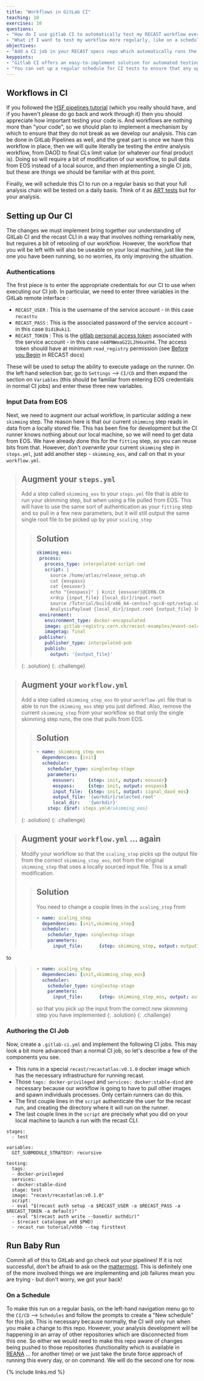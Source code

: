 ```yaml
---
title: "Workflows in GitLab CI"
teaching: 10
exercises: 10
questions:
- "How do I use gitlab CI to automatically test my RECAST workflow every time it's updated on gitlab?"
- "What if I want to test my workflow more regularly, like on a schedule?"
objectives:
- "Add a CI job in your RECAST specs repo which automatically runs the RECAST workflow every time new workflow updates are pushed."
keypoints:
- "Gitlab CI offers an easy-to-implement solution for automated testing of your RECAST workflow."
- "You can set up a regular schedule for CI tests to ensure that any updates to the actual analysis code are also being tested on a regular basis."
---
```



## Workflows in CI
If you followed the [HSF pipelines tutorial](https://hsf-training.github.io/hsf-training-cicd/) (which you really should have, and if you haven't please do go back and work through it) then you should appreciate how important testing your code is.  And workflows are nothing more than "your code", so we should plan to implement a mechanism by which to ensure that they do not break as we develop our analysis.  This can be done in GitLab Pipelines as well, and the great part is once we have this workflow in place, then we will quite literally be testing the *entire* analysis workflow, from DAOD to final CLs limit value (or whatever our final product is).  Doing so will require a bit of modification of our workflow, to pull data from EOS instead of a local source, and then implementing a single CI job, but these are things we should be familiar with at this point.

Finally, we will schedule this CI to run on a regular basis so that your full analysis chain will be tested on a daily basis.  Think of it as [ART tests](https://indico.cern.ch/event/773049/contributions/3473241/attachments/1937448/3211191/ATL-COM-SOFT-2019-084.pdf) but for your analysis.

## Setting up Our CI
The changes we must implement bring together our understanding of GitLab CI and the recast CLI in a way that involves nothing remarkably new, but requires a bit of retooling of our workflow.  However, the workflow that you will be left with will also be useable on your local machine, just like the one you have been running, so no worries, its only improving the situation.

### Authentications
The first piece is to enter the appropriate credentials for our CI to use when executing our CI job.  In particular, we need to enter three variables in the GitLab remote interface :
  - `RECAST_USER` : This is the username of the service account - in this case `recasttu`
  - `RECAST_PASS` : This is the associated password of the service account - in this case `DidiBuki1`.
  - `RECAST_TOKEN` : This is the [gitlab personal access token](https://docs.gitlab.com/ee/user/profile/personal_access_tokens.html) associated with the service account - in this case `n44PNWoaG22LJhHxaV94`. The access token should have at minimum `read_registry` permission (see [Before you Begin](https://recast-docs.web.cern.ch/recast-docs/workflowauthoring/intro/#before-you-begin) in RECAST docs)

These will be used to setup the ability to execute yadage on the runner. On the left hand selection bar, go to `Settings` --> `CI/CD` and then expand the section on `Variables` (this should be familiar from entering EOS credentials in normal CI jobs) and enter these three new variables.

### Input Data from EOS
Next, we need to augment our actual workflow, in particular adding a new `skimming` step.  The reason here is that our current `skimming` step reads in data from a locally stored file.  This has been fine for development but the CI runner knows nothing about our local machine, so we will need to get data from EOS.  We have already done this for the `fitting` step, so you can reuse bits from that.  However, don't *overwrite* your current `skimming` step in `steps.yml`, just add another step - `skimming_eos`, and call on that in your `workflow.yml`.

> ## Augment your `steps.yml`
> Add a step called `skimming_eos` to your `steps.yml` file that is able to run your skimming step, but when using a file pulled from EOS.  This will have to use the same sort of authentication as your `fitting` step and so pull in a few new parameters, but it will still output the same single root file to be picked up by your `scaling_step`
> > ## Solution
> > ~~~yaml
> > skimming_eos:
> >  process:
> >    process_type: interpolated-script-cmd
> >    script: |
> >      source /home/atlas/release_setup.sh
> >      cat {eospass}
> >      cat {eosuser}
> >      echo "{eospass}" | kinit {eosuser}@CERN.CH
> >      xrdcp {input_file} {local_dir}/input.root
> >      source /Tutorial/build/x86_64-centos7-gcc8-opt/setup.sh
> >      AnalysisPayload {local_dir}/input.root {output_file} 1000
> >  environment:
> >    environment_type: docker-encapsulated
> >    image: gitlab-registry.cern.ch/recast-examples/event-selection
> >    imagetag: final
> >  publisher:
> >    publisher_type: interpolated-pub
> >    publish:
> >      output: '{output_file}'
> > ~~~
> {: .solution}
{: .challenge}

> ## Augment your `workflow.yml`
> Add a step called `skimming_step_eos` to your `workflow.yml` file that is able to run the `skimming_eos` step you just defined.  Also, remove the current `skimming_step` from your workflow so that only the single skimming step runs, the one that pulls from EOS.
> > ## Solution
> > ~~~yaml
> > - name: skimming_step_eos
> >   dependencies: [init]
> >   scheduler:
> >     scheduler_type: singlestep-stage
> >     parameters:
> >       eosuser:     {step: init, output: eosuser}
> >       eospass:     {step: init, output: eospass}
> >       input_file:  {step: init, output: signal_daod_eos}
> >       output_file: '{workdir}/selected.root'
> >       local_dir:   '{workdir}'
> >     step: {$ref: steps.yml#/skimming_eos}
> > ~~~
> {: .solution}
{: .challenge}

> ## Augment your `workflow.yml` ... again
> Modify your workflow so that the `scaling_step` picks up the output file from the correct `skimming_step_eos`, not from the original `skimming_step` that uses a locally sourced input file.  This is a small modification.
> > ## Solution
> > You need to change a couple lines in the `scaling_step` from
> > ~~~yaml
> > - name: scaling_step
> >   dependencies: [init,skimming_step]
> >   scheduler:
> >     scheduler_type: singlestep-stage
> >     parameters:
> >       input_file:      {step: skimming_step, output: output}
> > ~~~
to
> > ~~~yaml
> > - name: scaling_step
> >   dependencies: [init,skimming_step_eos]
> >   scheduler:
> >     scheduler_type: singlestep-stage
> >     parameters:
> >       input_file:      {step: skimming_step_eos, output: output}
> > ~~~
> > so that you pick up the input from the correct *new* skimming step you have implemented
> {: .solution}
{: .challenge}


### Authoring the CI Job
Now, create a `.gitlab-ci.yml` and implement the following CI jobs.  This may look a bit more advanced than a normal CI job, so let's describe a few of the components you see.
  - This runs in a special `recast/recastatlas:v0.1.0` docker image which has the necessary infrastructure for running recast.
  - Those `tags: docker-privileged` and `services: docker:stable-dind` are necessary because our workflow is going to have to pull other images and spawn individuals processes.  Only certain runners can do this.
  - The first couple lines in the `script` authenticate the user for the recast run, and creating the directory where it will run on the runner.
  - The last couple lines in the `script` are precisely what you did on your local machine to launch a run with the recast CLI.

~~~
stages:
  - test

variables:
  GIT_SUBMODULE_STRATEGY: recursive

testing:
  tags:
  - docker-privileged
  services:
  - docker:stable-dind
  stage: test
  image: "recast/recastatlas:v0.1.0"
  script:
  - eval "$(recast auth setup -a $RECAST_USER -a $RECAST_PASS -a $RECAST_TOKEN -a default)"
  - eval "$(recast auth write --basedir authdir)"
  - $(recast catalogue add $PWD)
  - recast run tutorial/vhbb --tag firsttest
~~~


## Run Baby Run
Commit all of this to GitLab and go check out your pipelines!  If it is not successful, don't be afraid to ask on the [mattermost](https://mattermost.web.cern.ch/signup_user_complete/?id=txz6dop6zjnqmcorqjw7orxx8w).  This is definitely one of the more involved things we are implementing and job failures mean you are trying - but don't worry, we got your back!


### On a Schedule
To make this run on a regular basis, on the left-hand navigation menu go to the `CI/CD` --> `Schedules` and follow the prompts to create a "New schedule" for this job.  This is necessary because normally, the CI will only run when you make a change to *this* repo.  However, your analysis development will be happening in an array of other repositories which are disconnected from this one.  So either we would need to make this repo aware of changes being pushed to those repositories (functionality which is available in [REANA](reana.cern.ch) ... for another time) or we just take the brute force approach of running this every day, or on command.  We will do the second one for now.




{% include links.md %}

